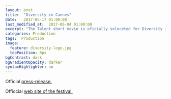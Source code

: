 ```yaml
---
layout: post
title:  "Diversity in Cannes"
date:   2017-05-17 01:00:00
last_modified_at:  2017-06-04 01:00:00
excerpt: "The Talent short movie is oficially seleceted for Diversity in Cannes showcase."
categories: Production
tags:  Production
image:
  feature: diversity-logo.jpg
  topPosition: 0px
bgContrast: dark
bgGradientOpacity: darker
syntaxHighlighter: no
---
```


Official <a href="http://mailchi.mp/f9cab0590759/2017diversityincannesofficialselectionsupdated1">press-release.</a>

Officcial <a href="http://diversityincannes.com/">web site of the festival.</a>

<div class="img img--fullContainer img--14xLeading" style="background-image: url({{ site.baseurl_posts_img }}diversity-photo.jpg);"></div>
